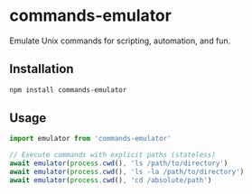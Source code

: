 # commands-emulator

Emulate Unix commands for scripting, automation, and fun.

## Installation

```sh
npm install commands-emulator
```

## Usage

```ts 
import emulator from 'commands-emulator'

// Execute commands with explicit paths (stateless)
await emulator(process.cwd(), 'ls /path/to/directory')
await emulator(process.cwd(), 'ls -la /path/to/directory')  
await emulator(process.cwd(), 'cd /absolute/path')
```

